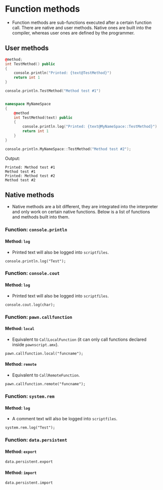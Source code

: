 # Function methods

- Function methods are sub-functions executed after a certain function call. There are native and user methods. Native ones are built into the compiler, whereas user ones are defined by the programmer.

## User methods

```cpp
@method;
int TestMethod() public
{
	console.println("Printed: {text@TestMethod}")
	return int 1
}

console.println.TestMethod("Method test #1")


namespace MyNameSpace
{
	@method
	int TestMethod(text) public
	{
		console.println.log("Printed: {text@MyNameSpace::TestMethod}")
		return int 1
	}
}

console.println.MyNameSpace::TestMethod("Method test #2");
```

Output:

```
Printed: Method test #1
Method test #1
Printed: Method test #2
Method test #2
```

## Native methods

- Native methods are a bit different, they are integrated into the interpreter and only work on certain native functions. Below is a list of functions and methods built into them.

### Function: `console.println`

#### Method: `log`

- Printed text will also be logged into `scriptfiles`.

```pawn
console.println.log("Test");
```

### Function: `console.cout`

#### Method: `log`

- Printed text will also be logged into `scriptfiles`.

```pawn
console.cout.log(char);
```

### Function: `pawn.callfunction`

#### Method: `local`

- Equivalent to `CallLocalFunction` (it can only call functions declared inside `pawnscript.amx`).

```pawn
pawn.callfunction.local("funcname");
```

#### Method: `remote`

- Equivalent to `CallRemoteFunction`.

```pawn
pawn.callfunction.remote("funcname");
```

### Function: `system.rem`

#### Method: `log`

- A comment text will also be logged into `scriptfiles`.

```pawn
system.rem.log("Test");
```

### Function: `data.persistent`

#### Method: `export`

```pawn
data.persistent.export
```

#### Method: `import`

```pawn
data.persistent.import
```